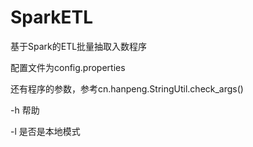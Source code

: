 # SparkETL
基于Spark的ETL批量抽取入数程序

配置文件为config.properties

还有程序的参数，参考cn.hanpeng.StringUtil.check_args()

<p> -h 帮助</p>
<p> -l 是否是本地模式 </p>